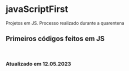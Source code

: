 # javaScriptFirst

Projetos em JS.
Processo realizado durante a quarentena             
          
## Primeiros códigos feitos em JS      
<br> 

### Atualizado em 12.05.2023 
 
  
  
